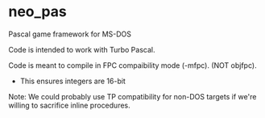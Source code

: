 # neo_pas
Pascal game framework for MS-DOS

Code is intended to work with Turbo Pascal.

Code is meant to compile in FPC compaibility mode (-mfpc). (NOT objfpc).
 - This ensures integers are 16-bit

Note: We could probably use TP compatibility for non-DOS targets if we're willing to sacrifice inline procedures.